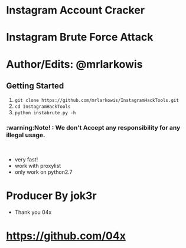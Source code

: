 # Instagram Account Cracker
# Instagram Brute Force Attack
# Author/Edits: @mrlarkowis

## Getting Started
1. ```git clone https://github.com/mrlarkowis/InstagramHackTools.git```
2. ```cd InstagramHackTools```
3. ```python instabrute.py -h ```


<h3> :warning:Note! : We don't Accept any responsibility for any illegal usage.</h3><br>



- very fast!
- work with proxylist
- only work on python2.7

# Producer By jok3r 
- Thank you 04x
# https://github.com/04x
